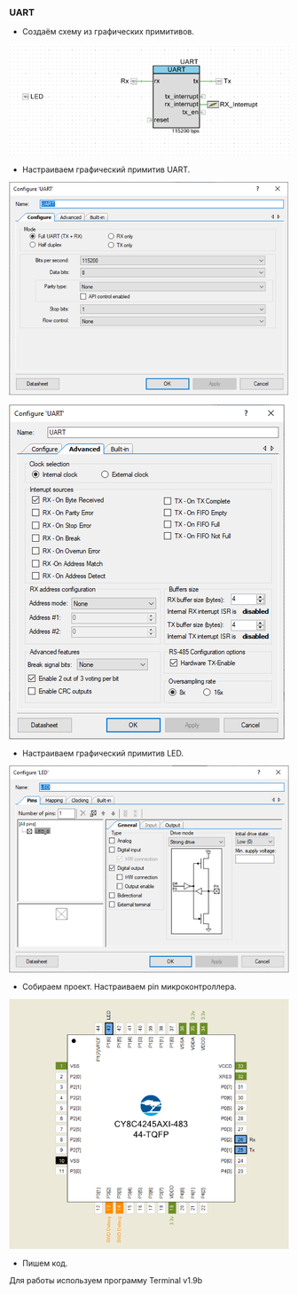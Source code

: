 ### UART  

* Создаём схему из графических примитивов.  

![alt-текст](https://github.com/PivnevNikolay/PSOC_CY8CKIT-049-41/blob/master/PSOC_CY8CKIT-049-42/001_UART/FOTO/UART_5.jpg "")   

* Настраиваем графический примитив UART.  

![alt-текст](https://github.com/PivnevNikolay/PSOC_CY8CKIT-049-41/blob/master/PSOC_CY8CKIT-049-42/001_UART/FOTO/UART_2.jpg "")  

![alt-текст](https://github.com/PivnevNikolay/PSOC_CY8CKIT-049-41/blob/master/PSOC_CY8CKIT-049-42/001_UART/FOTO/UART_3%20.jpg "")  

* Настраиваем графический примитив LED.

![alt-текст](https://github.com/PivnevNikolay/PSOC_CY8CKIT-049-41/blob/master/PSOC_CY8CKIT-049-42/001_UART/FOTO/UART_4.jpg "")  

* Собираем проект. Настраиваем pin микроконтроллера.  

![alt-текст](https://github.com/PivnevNikolay/PSOC_CY8CKIT-049-41/blob/master/PSOC_CY8CKIT-049-42/001_UART/FOTO/UART_1.jpg "")  

* Пишем код.

Для работы используем программу Terminal v1.9b  